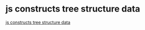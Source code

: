 # js constructs tree structure data
[js constructs tree structure data](https://aiwithcloud.com/2022/09/15/js_constructs_tree_structure_data/)